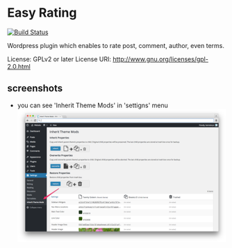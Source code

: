 # Easy Rating

[![Build Status](https://travis-ci.org/KamataRyo/easy-rating.svg?branch=master)](https://travis-ci.org/KamataRyo/easy-rating)

Wordpress plugin which enables to rate post, comment, author, even terms.

License: GPLv2 or later
License URI: http://www.gnu.org/licenses/gpl-2.0.html

## screenshots

- you can see 'Inherit Theme Mods' in 'settigns' menu
![menu position](assets/screenshot-1.png)
